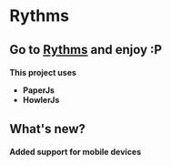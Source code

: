 # Rythms
<h2>Go to <a href="htps://rythms.netlify.com">Rythms</a> and enjoy :P
  </h2>
  <h4>
  This project uses 
  <ul>
    <li>PaperJs</li>
    <li>HowlerJs</li>
  </ul>
  </h4>
  <h2>
  What's new?</h2>
  <h4>Added support for mobile devices</h4>
